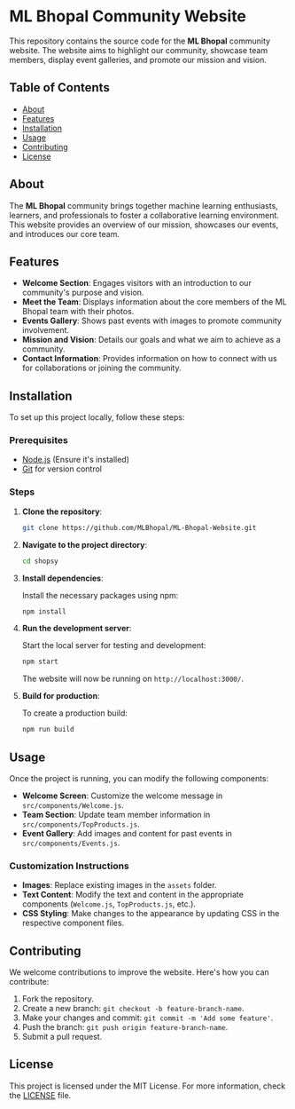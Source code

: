 # ML Bhopal Community Website

This repository contains the source code for the **ML Bhopal** community website. The website aims to highlight our community, showcase team members, display event galleries, and promote our mission and vision.

## Table of Contents

- [About](#about)
- [Features](#features)
- [Installation](#installation)
- [Usage](#usage)
- [Contributing](#contributing)
- [License](#license)

## About

The **ML Bhopal** community brings together machine learning enthusiasts, learners, and professionals to foster a collaborative learning environment. This website provides an overview of our mission, showcases our events, and introduces our core team.

## Features

- **Welcome Section**: Engages visitors with an introduction to our community's purpose and vision.
- **Meet the Team**: Displays information about the core members of the ML Bhopal team with their photos.
- **Events Gallery**: Shows past events with images to promote community involvement.
- **Mission and Vision**: Details our goals and what we aim to achieve as a community.
- **Contact Information**: Provides information on how to connect with us for collaborations or joining the community.

## Installation

To set up this project locally, follow these steps:

### Prerequisites

- [Node.js](https://nodejs.org/) (Ensure it's installed)
- [Git](https://git-scm.com/) for version control

### Steps

1. **Clone the repository**:

   ```bash
   git clone https://github.com/MLBhopal/ML-Bhopal-Website.git
   ```

2. **Navigate to the project directory**:

   ```bash
   cd shopsy
   ```

3. **Install dependencies**:

   Install the necessary packages using npm:

   ```bash
   npm install
   ```

4. **Run the development server**:

   Start the local server for testing and development:

   ```bash
   npm start
   ```

   The website will now be running on `http://localhost:3000/`.

5. **Build for production**:

   To create a production build:

   ```bash
   npm run build
   ```

## Usage

Once the project is running, you can modify the following components:

- **Welcome Screen**: Customize the welcome message in `src/components/Welcome.js`.
- **Team Section**: Update team member information in `src/components/TopProducts.js`.
- **Event Gallery**: Add images and content for past events in `src/components/Events.js`.

### Customization Instructions

- **Images**: Replace existing images in the `assets` folder.
- **Text Content**: Modify the text and content in the appropriate components (`Welcome.js`, `TopProducts.js`, etc.).
- **CSS Styling**: Make changes to the appearance by updating CSS in the respective component files.

## Contributing

We welcome contributions to improve the website. Here's how you can contribute:

1. Fork the repository.
2. Create a new branch: `git checkout -b feature-branch-name`.
3. Make your changes and commit: `git commit -m 'Add some feature'`.
4. Push the branch: `git push origin feature-branch-name`.
5. Submit a pull request.

## License

This project is licensed under the MIT License. For more information, check the [LICENSE](LICENSE) file.
